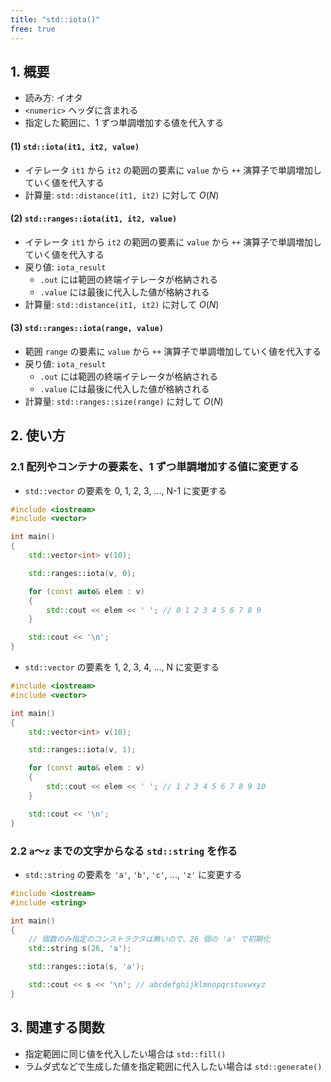 ```yaml
---
title: "std::iota()"
free: true
---
```


## 1. 概要
- 読み方: イオタ
- `<numeric>` ヘッダに含まれる
- 指定した範囲に、1 ずつ単調増加する値を代入する

#### (1) `std::iota(it1, it2, value)`
- イテレータ `it1` から `it2` の範囲の要素に `value` から `++` 演算子で単調増加していく値を代入する
- 計算量: `std::distance(it1, it2)` に対して $O(N)$

#### (2) `std::ranges::iota(it1, it2, value)`
- イテレータ `it1` から `it2` の範囲の要素に `value` から `++` 演算子で単調増加していく値を代入する
- 戻り値: `iota_result`
    - `.out` には範囲の終端イテレータが格納される
    - `.value` には最後に代入した値が格納される
- 計算量: `std::distance(it1, it2)` に対して $O(N)$

#### (3) `std::ranges::iota(range, value)`
- 範囲 `range` の要素に `value` から `++` 演算子で単調増加していく値を代入する
- 戻り値: `iota_result`
    - `.out` には範囲の終端イテレータが格納される
    - `.value` には最後に代入した値が格納される
- 計算量: `std::ranges::size(range)` に対して $O(N)$


## 2. 使い方

### 2.1 配列やコンテナの要素を、1 ずつ単調増加する値に変更する
- `std::vector` の要素を 0, 1, 2, 3, ..., N-1 に変更する

```cpp
#include <iostream>
#include <vector>

int main()
{
    std::vector<int> v(10);

    std::ranges::iota(v, 0);

	for (const auto& elem : v)
	{
		std::cout << elem << ' '; // 0 1 2 3 4 5 6 7 8 9
	}

	std::cout << '\n';
}
```

- `std::vector` の要素を 1, 2, 3, 4, ..., N に変更する

```cpp
#include <iostream>
#include <vector>

int main()
{
    std::vector<int> v(10);

    std::ranges::iota(v, 1);

    for (const auto& elem : v)
    {
        std::cout << elem << ' '; // 1 2 3 4 5 6 7 8 9 10
    }

    std::cout << '\n';
}
```

### 2.2 `a`～`z` までの文字からなる `std::string` を作る
- `std::string` の要素を `'a'`, `'b'`, `'c'`, ..., `'z'` に変更する

```cpp
#include <iostream>
#include <string>

int main()
{
    // 個数のみ指定のコンストラクタは無いので、26 個の 'a' で初期化
    std::string s(26, 'a');

    std::ranges::iota(s, 'a');

    std::cout << s << '\n'; // abcdefghijklmnopqrstuvwxyz
}
```


## 3. 関連する関数
- 指定範囲に同じ値を代入したい場合は `std::fill()`
- ラムダ式などで生成した値を指定範囲に代入したい場合は `std::generate()`
